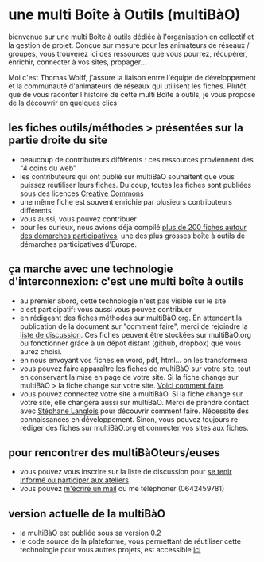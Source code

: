 # une multi Boîte à Outils (multiBàO)

bienvenue sur une multi Boîte à outils dédiée à l'organisation en collectif et la gestion de projet. Conçue sur mesure pour les animateurs de réseaux / groupes, vous trouverez ici des ressources que vous pourrez, récupérer, enrichir, connecter à vos sites, propager... 

Moi c'est Thomas Wolff, j'assure la liaison entre l'équipe de développement et la communauté d'animateurs de réseaux qui utilisent les fiches. Plutôt que de vous raconter l'histoire de cette multi Boîte à outils, je vous propose de la découvrir en quelques clics 

## les fiches outils/méthodes > présentées sur la partie droite du site
 * beaucoup de contributeurs différents : ces ressources proviennent des "4 coins du web"
 * les contributeurs qui ont publié sur multiBàO souhaitent que vous puissez réutiliser leurs fiches. Du coup, toutes les fiches sont publiées sous des licences [Creative Commons](http://creativecommons.fr/)
 * une même fiche est souvent enrichie par plusieurs contributeurs différents
 * vous aussi, vous pouvez contribuer
 * pour les curieux, nous avions déjà compilé [plus de 200 fiches autour des démarches participatives](https://www.dropbox.com/sh/vryv33xp4bwwhx0/AAAGx_8JJZO_Gtipmg4GMFIKa), une des plus grosses boîte à outils de démarches participatives d'Europe.

## ça marche avec une technologie d'interconnexion: c'est une multi boîte à outils
 * au premier abord, cette technologie n'est pas visible sur le site
 * c'est participatif: vous aussi vous pouvez contribuer
  * en rédigeant des fiches méthodes sur multiBàO.org. En attendant la publication de la document sur "comment faire", merci de rejoindre la [liste de discussion](http://lists.imaginationforpeople.org/cgi-bin/mailman/listinfo/multibao ). Ces fiches peuvent être stockées sur multiBàO.org ou fonctionner grâce à un dépot distant (github, dropbox) que vous aurez choisi. 
  * en nous envoyant vos fiches en word, pdf, html... on les transformera
  * vous pouvez faire apparaître les fiches de multiBàO sur votre site, tout en conservant la mise en page de votre site. Si la fiche change sur multiBàO > la fiche change sur votre site. [Voici comment faire](https://github.com/scopyleft/multibao/tree/dev/public/integration).
  * vous pouvez connectez votre site à multiBàO. Si la fiche change sur votre site, elle changera aussi sur multiBàO. Merci de prendre contact avec [Stéphane Langlois](mailto:stephane.langlois@scopyleft.fr) pour découvrir comment faire. Nécessite des connaissances en développement. Sinon, vous pouvez toujours re-rédiger des fiches sur multiBàO.org et connecter vos sites aux fiches. 

## pour rencontrer des multiBàOteurs/euses 

* vous pouvez vous inscrire sur la liste de discussion pour [se tenir informé ou participer aux ateliers](http://lists.imaginationforpeople.org/cgi-bin/mailman/listinfo/multibao )
* vous pouvez [m'écrire un mail](mailto:thomas.wolff@cpcoop.fr) ou me téléphoner (0642459781)

## version actuelle de la multiBàO

* la multiBàO est publiée sous sa version 0.2 
* le code source de la plateforme, vous permettant de réutiliser cette technologie pour vous autres projets, est accessible [ici](https://github.com/scopyleft/multibao/tree/dev)
